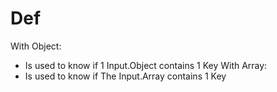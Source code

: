 # Def
With Object:
- Is used to know if 1 Input.Object contains 1 Key
With Array:
- Is used to know if The Input.Array contains 1 Key